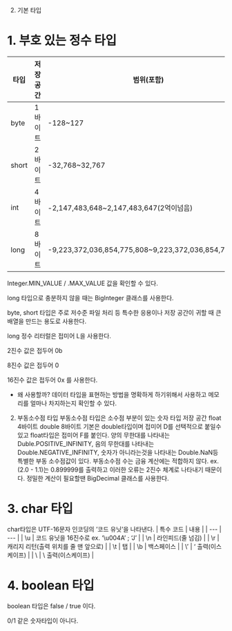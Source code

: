 2. 기본 타입

# 1. 부호 있는 정수 타입

| 타입 | 저장 공간 | 범위(포함) |
| --- | --- | --- |
| byte | 1바이트 | -128~127 |
| short | 2바이트 | -32,768~32,767 |
| int | 4바이트 | -2,147,483,648~2,147,483,647(2억이넘음) |
| long | 8바이트 | -9,223,372,036,854,775,808~9,223,372,036,854,775,807 |

Integer.MIN_VALUE / .MAX_VALUE  값을 확인할 수 있다.

long 타입으로 충분하지 않을 때는 BigInteger 클래스를 사용한다.

byte, short 타입은 주로 저수준 파일 처리 등 특수한 응용이나 저장 공간이 귀할 때 큰 배열을 만드는 용도로 사용한다.

long 정수 리터럴은 접미어 L을 사용한다.

2진수 값은 접두어 0b

8진수 값은 접두어 0

16진수 값은 접두어 0x 를 사용한다.

- 왜 사용할까? 데이터 타입을 표현하는 방법을 명확하게 하기위해서 사용하고 메모리를 얼마나 차지하는지 확인할 수 있다.


2. 부동소수점 타입
부동소수점 타입은 소수점 부분이 있는 숫자
타입
저장 공간
float
4바이트
double
8바이트
기본은 double타입이며 접미어 D를 선택적으로 붙일수 있고 float타입은 접미어 F를 붙인다.
양의 무한대를 나타내는 Duble.POSITIVE_INFINITY,
음의 무한대를 나타내는 Double.NEGATIVE_INFINITY,
숫자가 아니라는것을 나타내는 Double.NaN등 특별한 부동 소수점값이 있다.
부동소수점 수는 금융 계산에는 적합하지 않다. ex.(2.0 - 1.1)는 0.899999를 출력하고 이러한 오류는 2진수 체계로 나타내기 때문이다. 정밀한 계산이 필요할땐 BigDecimal 클래스를 사용한다.

# 3. char 타입

char타입은 UTF-16문자 인코딩의 ’코드 유닛’을 나타낸다.
| 특수 코드 | 내용 |
| --- | --- |
| \u | 코드 유닛을 16진수로 ex. ‘\u004A’ ; ‘J’ |
| \n | 라인피드(줄 넘김) |
| \r | 캐리지 리턴(출력 위치를 줄 맨 앞으로) |
| \t | 탭 |
| \b | 백스페이스 |
| \’ | ‘ 출력(이스케이프) |
| \\ | \ 출력(이스케이프) |

# 4. boolean 타입

boolean 타입은 false / true 이다. 

0/1 같은 숫자타입이 아니다.